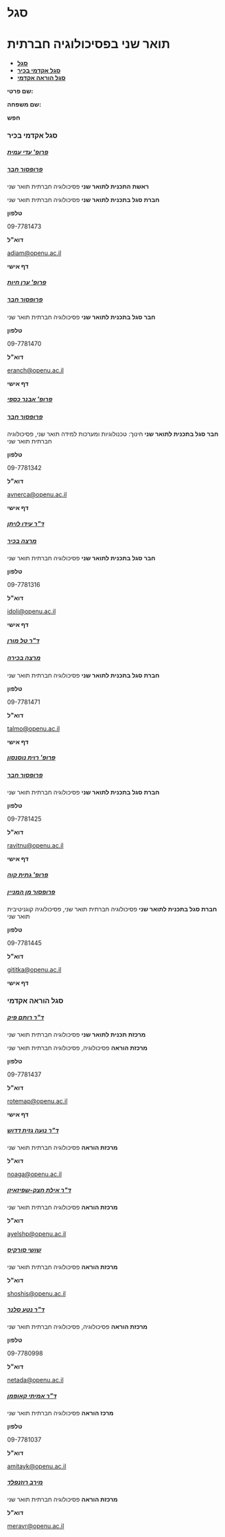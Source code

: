 # **סגל**

# **תואר שני בפסיכולוגיה חברתית**

* [**סגל**](https://academic.openu.ac.il/education_psychology/social-psychology/pages/staff.aspx#-1)  
* [**סגל אקדמי בכיר**](https://academic.openu.ac.il/education_psychology/social-psychology/pages/staff.aspx#10)  
* [**סגל הוראה אקדמי**](https://academic.openu.ac.il/education_psychology/social-psychology/pages/staff.aspx#20)

**שם פרטי:**

**שם משפחה:**

 

**חפש**

### סגל אקדמי בכיר

##### [**פרופ' עדי עמית**](https://academic.openu.ac.il/education_psychology/social-psychology/pages/staff.aspx#4651691649505716)

##### [**פרופסור חבר**](https://academic.openu.ac.il/education_psychology/social-psychology/pages/staff.aspx#4651691649505716)

**ראשת התכנית לתואר שני** פסיכולוגיה חברתית תואר שני

**חברת סגל בתכנית לתואר שני** פסיכולוגיה חברתית תואר שני

**טלפון**

09-7781473

**דוא"ל**

adiam@openu.ac.il

**דף אישי**

##### [**פרופ' ערן חיות**](https://academic.openu.ac.il/education_psychology/social-psychology/pages/staff.aspx#465169166356565)

##### [**פרופסור חבר**](https://academic.openu.ac.il/education_psychology/social-psychology/pages/staff.aspx#465169166356565)

**חבר סגל בתכנית לתואר שני** פסיכולוגיה חברתית תואר שני

**טלפון**

09-7781470

**דוא"ל**

eranch@openu.ac.il

**דף אישי**

##### [**פרופ' אבנר כספי**](https://academic.openu.ac.il/education_psychology/social-psychology/pages/staff.aspx#465169168851896)

##### [**פרופסור חבר**](https://academic.openu.ac.il/education_psychology/social-psychology/pages/staff.aspx#465169168851896)

**חבר סגל בתכנית לתואר שני** חינוך: טכנולוגיות ומערכות למידה תואר שני, פסיכולוגיה חברתית תואר שני

**טלפון**

09-7781342

**דוא"ל**

avnerca@openu.ac.il

**דף אישי**

##### [**ד"ר עידו לויתן**](https://academic.openu.ac.il/education_psychology/social-psychology/pages/staff.aspx#4651691611767443)

##### [**מרצה בכיר**](https://academic.openu.ac.il/education_psychology/social-psychology/pages/staff.aspx#4651691611767443)

**חבר סגל בתכנית לתואר שני** פסיכולוגיה חברתית תואר שני

**טלפון**

09-7781316

**דוא"ל**

idoli@openu.ac.il

**דף אישי**

##### [**ד"ר טל מורן**](https://academic.openu.ac.il/education_psychology/social-psychology/pages/staff.aspx#465169165269898)

##### [**מרצה בכירה**](https://academic.openu.ac.il/education_psychology/social-psychology/pages/staff.aspx#465169165269898)

**חברת סגל בתכנית לתואר שני** פסיכולוגיה חברתית תואר שני

**טלפון**

09-7781471

**דוא"ל**

talmo@openu.ac.il

**דף אישי**

##### [**פרופ' רוית נוסנסון**](https://academic.openu.ac.il/education_psychology/social-psychology/pages/staff.aspx#4651691621655908)

##### [**פרופסור חבר**](https://academic.openu.ac.il/education_psychology/social-psychology/pages/staff.aspx#4651691621655908)

**חברת סגל בתכנית לתואר שני** פסיכולוגיה חברתית תואר שני

**טלפון**

09-7781425

**דוא"ל**

ravitnu@openu.ac.il

**דף אישי**

##### [**פרופ' גתית קוה**](https://academic.openu.ac.il/education_psychology/social-psychology/pages/staff.aspx#4651691656462674)

##### [**פרופסור מן המניין**](https://academic.openu.ac.il/education_psychology/social-psychology/pages/staff.aspx#4651691656462674)

**חברת סגל בתכנית לתואר שני** פסיכולוגיה חברתית תואר שני, פסיכולוגיה קוגניטיבית תואר שני

**טלפון**

09-7781445

**דוא"ל**

gititka@openu.ac.il

**דף אישי**

### סגל הוראה אקדמי

##### [**ד"ר רותם פיק**](https://academic.openu.ac.il/education_psychology/social-psychology/pages/staff.aspx#6428020131749050)

**מרכזת תכנית לתואר שני** פסיכולוגיה חברתית תואר שני

**מרכזת הוראה** פסיכולוגיה, פסיכולוגיה חברתית תואר שני

**טלפון**

09-7781437

**דוא"ל**

rotemap@openu.ac.il

**דף אישי**

##### [**ד"ר נועה גזית דדוש**](https://academic.openu.ac.il/education_psychology/social-psychology/pages/staff.aspx#6428020134226908)

**מרכזת הוראה** פסיכולוגיה חברתית תואר שני

**דוא"ל**

noaga@openu.ac.il

##### [**ד"ר אילת חצק-שפיזאיזן**](https://academic.openu.ac.il/education_psychology/social-psychology/pages/staff.aspx#6428020131953383)

**מרכזת הוראה** פסיכולוגיה חברתית תואר שני

**דוא"ל**

ayelshp@openu.ac.il

##### [**שושי סורקיס**](https://academic.openu.ac.il/education_psychology/social-psychology/pages/staff.aspx#6428020127805140)

**מרכזת הוראה** פסיכולוגיה חברתית תואר שני

**דוא"ל**

shoshis@openu.ac.il

##### [**ד"ר נטע סלנר**](https://academic.openu.ac.il/education_psychology/social-psychology/pages/staff.aspx#642802013736451)

**מרכזת הוראה** פסיכולוגיה, פסיכולוגיה חברתית תואר שני

**טלפון**

09-7780998

**דוא"ל**

netada@openu.ac.il

##### [**ד"ר אמיתי קאופמן**](https://academic.openu.ac.il/education_psychology/social-psychology/pages/staff.aspx#6428020135984382)

**מרכז הוראה** פסיכולוגיה חברתית תואר שני

**טלפון**

09-7781037

**דוא"ל**

amitayk@openu.ac.il

##### [**מירב רוזנפלד**](https://academic.openu.ac.il/education_psychology/social-psychology/pages/staff.aspx#6428020117052342)

**מרכזת הוראה** פסיכולוגיה חברתית תואר שני

**דוא"ל**

meravr@openu.ac.il  
